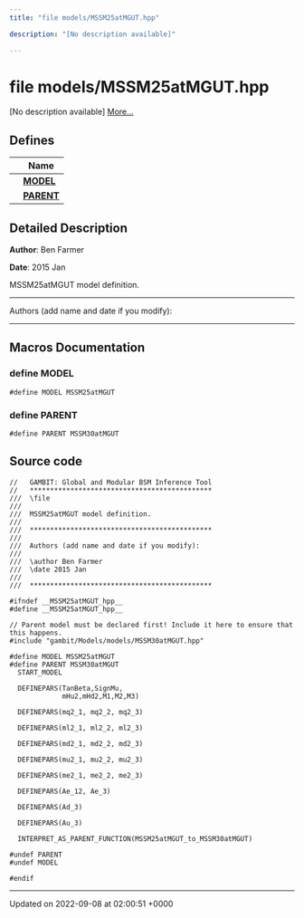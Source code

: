 ```yaml
---
title: "file models/MSSM25atMGUT.hpp"

description: "[No description available]"

---
```


# file models/MSSM25atMGUT.hpp

[No description available] [More...](#detailed-description)

## Defines

|                | Name           |
| -------------- | -------------- |
|  | **[MODEL](/documentation/code/files/mssm25atmgut_8hpp/#define-mssm25atmgut-hpp-model)**  |
|  | **[PARENT](/documentation/code/files/mssm25atmgut_8hpp/#define-mssm25atmgut-hpp-parent)**  |

## Detailed Description


**Author**: Ben Farmer 

**Date**: 2015 Jan

MSSM25atMGUT model definition.



------------------

Authors (add name and date if you modify):



------------------




## Macros Documentation

### define MODEL

```
#define MODEL MSSM25atMGUT
```


### define PARENT

```
#define PARENT MSSM30atMGUT
```


## Source code

```
//   GAMBIT: Global and Modular BSM Inference Tool
//   *********************************************
///  \file
///
///  MSSM25atMGUT model definition. 
///
///  *********************************************
///
///  Authors (add name and date if you modify):
///   
///  \author Ben Farmer  
///  \date 2015 Jan
///
///  *********************************************

#ifndef __MSSM25atMGUT_hpp__
#define __MSSM25atMGUT_hpp__

// Parent model must be declared first! Include it here to ensure that this happens.
#include "gambit/Models/models/MSSM30atMGUT.hpp"

#define MODEL MSSM25atMGUT
#define PARENT MSSM30atMGUT
  START_MODEL

  DEFINEPARS(TanBeta,SignMu,
             mHu2,mHd2,M1,M2,M3)

  DEFINEPARS(mq2_1, mq2_2, mq2_3)
 
  DEFINEPARS(ml2_1, ml2_2, ml2_3)

  DEFINEPARS(md2_1, md2_2, md2_3)

  DEFINEPARS(mu2_1, mu2_2, mu2_3)

  DEFINEPARS(me2_1, me2_2, me2_3)

  DEFINEPARS(Ae_12, Ae_3)
  
  DEFINEPARS(Ad_3)

  DEFINEPARS(Au_3)

  INTERPRET_AS_PARENT_FUNCTION(MSSM25atMGUT_to_MSSM30atMGUT)

#undef PARENT
#undef MODEL

#endif
```


-------------------------------

Updated on 2022-09-08 at 02:00:51 +0000
